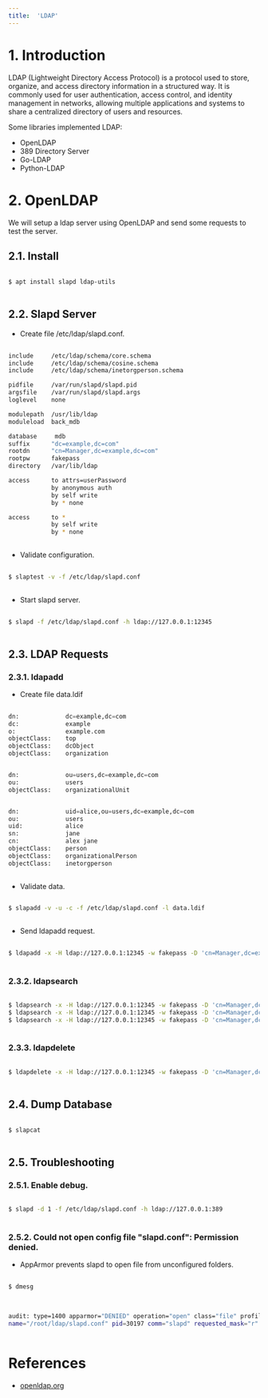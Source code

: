 ```yaml
---
title:  'LDAP'
---
```



# 1. Introduction
LDAP (Lightweight Directory Access Protocol) is a protocol used to store, organize, and access directory information in a structured way. It is commonly used for user authentication, access control, and identity management in networks, allowing multiple applications and systems to share a centralized directory of users and resources.

Some libraries implemented LDAP:

- OpenLDAP
- 389 Directory Server
- Go-LDAP
- Python-LDAP


# 2. OpenLDAP
We will setup a ldap server using OpenLDAP and send some requests to test the server.

## 2.1. Install
```sh
  
$ apt install slapd ldap-utils
  
```


## 2.2. Slapd Server
- Create file /etc/ldap/slapd.conf.
```sh
  
include     /etc/ldap/schema/core.schema
include     /etc/ldap/schema/cosine.schema
include     /etc/ldap/schema/inetorgperson.schema

pidfile     /var/run/slapd/slapd.pid
argsfile    /var/run/slapd/slapd.args
loglevel    none

modulepath  /usr/lib/ldap
moduleload  back_mdb

database     mdb
suffix      "dc=example,dc=com"
rootdn      "cn=Manager,dc=example,dc=com"
rootpw      fakepass
directory   /var/lib/ldap

access      to attrs=userPassword
            by anonymous auth
            by self write
            by * none

access      to *
            by self write
            by * none
  
```

- Validate configuration.
```sh
  
$ slaptest -v -f /etc/ldap/slapd.conf
  
```

- Start slapd server.
```sh
  
$ slapd -f /etc/ldap/slapd.conf -h ldap://127.0.0.1:12345
  
```

## 2.3. LDAP Requests
### 2.3.1. ldapadd
- Create file data.ldif
```python
  
dn:             dc=example,dc=com
dc:             example
o:              example.com
objectClass:    top
objectClass:    dcObject
objectClass:    organization


dn:             ou=users,dc=example,dc=com
ou:             users
objectClass:    organizationalUnit


dn:             uid=alice,ou=users,dc=example,dc=com
ou:             users
uid:            alice
sn:             jane
cn:             alex jane
objectClass:    person
objectClass:    organizationalPerson
objectClass:    inetorgperson
  
```

- Validate data.
```sh
    
$ slapadd -v -u -c -f /etc/ldap/slapd.conf -l data.ldif
  
```

- Send ldapadd request.
```sh
  
$ ldapadd -x -H ldap://127.0.0.1:12345 -w fakepass -D 'cn=Manager,dc=example,dc=com' -f data.ldif
  
```


### 2.3.2. ldapsearch
```sh
  
$ ldapsearch -x -H ldap://127.0.0.1:12345 -w fakepass -D 'cn=Manager,dc=example,dc=com' -b 'dc=example,dc=com'
$ ldapsearch -x -H ldap://127.0.0.1:12345 -w fakepass -D 'cn=Manager,dc=example,dc=com' -b 'ou=users,dc=example,dc=com'
$ ldapsearch -x -H ldap://127.0.0.1:12345 -w fakepass -D 'cn=Manager,dc=example,dc=com' -b 'uid=alice,ou=users,dc=example,dc=com'
  
```

### 2.3.3. ldapdelete
```sh
  
$ ldapdelete -x -H ldap://127.0.0.1:12345 -w fakepass -D 'cn=Manager,dc=example,dc=com' 'uid=alice,ou=users,dc=example,dc=com'
  
```


## 2.4. Dump Database
```sh
  
$ slapcat
  
```

## 2.5. Troubleshooting
### 2.5.1. Enable debug.
```sh
  
$ slapd -d 1 -f /etc/ldap/slapd.conf -h ldap://127.0.0.1:389
  
```


### 2.5.2. Could not open config file "slapd.conf": Permission denied.
- AppArmor prevents slapd to open file from unconfigured folders.
```sh
  
$ dmesg
  
```

```sh
  
audit: type=1400 apparmor="DENIED" operation="open" class="file" profile="/usr/sbin/slapd" 
name="/root/ldap/slapd.conf" pid=30197 comm="slapd" requested_mask="r" denied_mask="r"
  
```


# References
- [openldap.org](https://www.openldap.org/)

